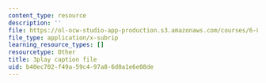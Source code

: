 ```yaml
---
content_type: resource
description: ''
file: https://ol-ocw-studio-app-production.s3.amazonaws.com/courses/6-832-underactuated-robotics-spring-2009/b40ec702f49a59c497a86d0a1e6e08de_4kB94UDwJ0M.vtt
file_type: application/x-subrip
learning_resource_types: []
resourcetype: Other
title: 3play caption file
uid: b40ec702-f49a-59c4-97a8-6d0a1e6e08de
---
```

